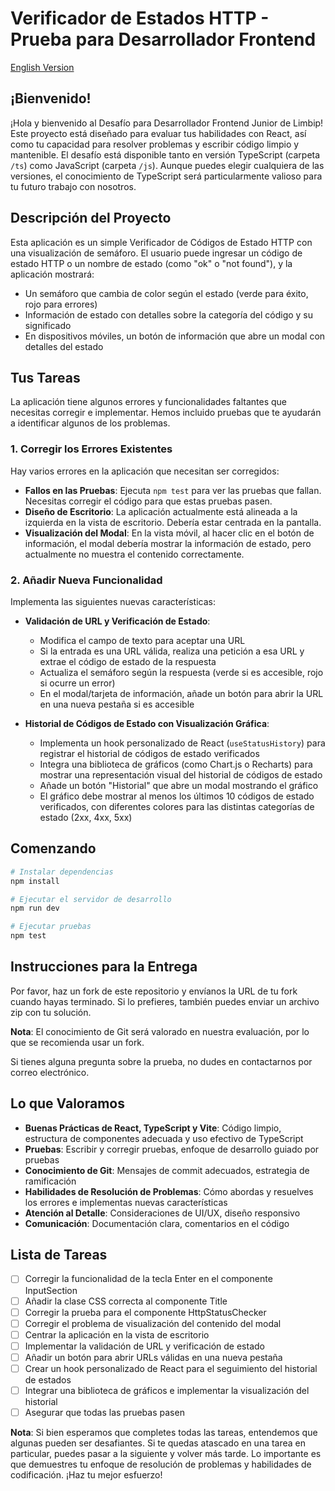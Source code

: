 # Verificador de Estados HTTP - Prueba para Desarrollador Frontend

[English Version](./README.md)

## ¡Bienvenido!

¡Hola y bienvenido al Desafío para Desarrollador Frontend Junior de Limbip! Este proyecto está diseñado para evaluar tus habilidades con React, así como tu capacidad para resolver problemas y escribir código limpio y mantenible. El desafío está disponible tanto en versión TypeScript (carpeta `/ts`) como JavaScript (carpeta `/js`). Aunque puedes elegir cualquiera de las versiones, el conocimiento de TypeScript será particularmente valioso para tu futuro trabajo con nosotros.

## Descripción del Proyecto

Esta aplicación es un simple Verificador de Códigos de Estado HTTP con una visualización de semáforo. El usuario puede ingresar un código de estado HTTP o un nombre de estado (como "ok" o "not found"), y la aplicación mostrará:

- Un semáforo que cambia de color según el estado (verde para éxito, rojo para errores)
- Información de estado con detalles sobre la categoría del código y su significado
- En dispositivos móviles, un botón de información que abre un modal con detalles del estado

## Tus Tareas

La aplicación tiene algunos errores y funcionalidades faltantes que necesitas corregir e implementar. Hemos incluido pruebas que te ayudarán a identificar algunos de los problemas.

### 1. Corregir los Errores Existentes

Hay varios errores en la aplicación que necesitan ser corregidos:

- **Fallos en las Pruebas**: Ejecuta `npm test` para ver las pruebas que fallan. Necesitas corregir el código para que estas pruebas pasen.
- **Diseño de Escritorio**: La aplicación actualmente está alineada a la izquierda en la vista de escritorio. Debería estar centrada en la pantalla.
- **Visualización del Modal**: En la vista móvil, al hacer clic en el botón de información, el modal debería mostrar la información de estado, pero actualmente no muestra el contenido correctamente.

### 2. Añadir Nueva Funcionalidad

Implementa las siguientes nuevas características:

- **Validación de URL y Verificación de Estado**:
  - Modifica el campo de texto para aceptar una URL
  - Si la entrada es una URL válida, realiza una petición a esa URL y extrae el código de estado de la respuesta
  - Actualiza el semáforo según la respuesta (verde si es accesible, rojo si ocurre un error)
  - En el modal/tarjeta de información, añade un botón para abrir la URL en una nueva pestaña si es accesible

- **Historial de Códigos de Estado con Visualización Gráfica**:
  - Implementa un hook personalizado de React (`useStatusHistory`) para registrar el historial de códigos de estado verificados
  - Integra una biblioteca de gráficos (como Chart.js o Recharts) para mostrar una representación visual del historial de códigos de estado
  - Añade un botón "Historial" que abre un modal mostrando el gráfico
  - El gráfico debe mostrar al menos los últimos 10 códigos de estado verificados, con diferentes colores para las distintas categorías de estado (2xx, 4xx, 5xx)

## Comenzando

```bash
# Instalar dependencias
npm install

# Ejecutar el servidor de desarrollo
npm run dev

# Ejecutar pruebas
npm test
```

## Instrucciones para la Entrega

Por favor, haz un fork de este repositorio y envíanos la URL de tu fork cuando hayas terminado. Si lo prefieres, también puedes enviar un archivo zip con tu solución.

**Nota**: El conocimiento de Git será valorado en nuestra evaluación, por lo que se recomienda usar un fork.

Si tienes alguna pregunta sobre la prueba, no dudes en contactarnos por correo electrónico.

## Lo que Valoramos

- **Buenas Prácticas de React, TypeScript y Vite**: Código limpio, estructura de componentes adecuada y uso efectivo de TypeScript
- **Pruebas**: Escribir y corregir pruebas, enfoque de desarrollo guiado por pruebas
- **Conocimiento de Git**: Mensajes de commit adecuados, estrategia de ramificación
- **Habilidades de Resolución de Problemas**: Cómo abordas y resuelves los errores e implementas nuevas características
- **Atención al Detalle**: Consideraciones de UI/UX, diseño responsivo
- **Comunicación**: Documentación clara, comentarios en el código

## Lista de Tareas

- [ ] Corregir la funcionalidad de la tecla Enter en el componente InputSection
- [ ] Añadir la clase CSS correcta al componente Title
- [ ] Corregir la prueba para el componente HttpStatusChecker
- [ ] Corregir el problema de visualización del contenido del modal
- [ ] Centrar la aplicación en la vista de escritorio
- [ ] Implementar la validación de URL y verificación de estado
- [ ] Añadir un botón para abrir URLs válidas en una nueva pestaña
- [ ] Crear un hook personalizado de React para el seguimiento del historial de estados
- [ ] Integrar una biblioteca de gráficos e implementar la visualización del historial
- [ ] Asegurar que todas las pruebas pasen

**Nota**: Si bien esperamos que completes todas las tareas, entendemos que algunas pueden ser desafiantes. Si te quedas atascado en una tarea en particular, puedes pasar a la siguiente y volver más tarde. Lo importante es que demuestres tu enfoque de resolución de problemas y habilidades de codificación. ¡Haz tu mejor esfuerzo!
